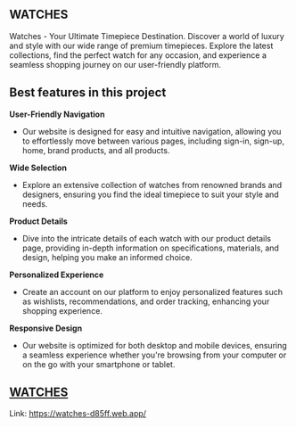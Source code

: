 
## WATCHES
Watches - Your Ultimate Timepiece Destination. Discover a world of luxury and style with our wide range of premium timepieces. Explore the latest collections, find the perfect watch for any occasion, and experience a seamless shopping journey on our user-friendly platform.


## Best features in this project



 **User-Friendly Navigation**
   - Our website is designed for easy and intuitive navigation, allowing you to effortlessly move between various pages, including sign-in, sign-up, home, brand products, and all products.

**Wide Selection**
   - Explore an extensive collection of watches from renowned brands and designers, ensuring you find the ideal timepiece to suit your style and needs.

**Product Details**
   - Dive into the intricate details of each watch with our product details page, providing in-depth information on specifications, materials, and design, helping you make an informed choice.

**Personalized Experience**
   - Create an account on our platform to enjoy personalized features such as wishlists, recommendations, and order tracking, enhancing your shopping experience.

**Responsive Design**
   - Our website is optimized for both desktop and mobile devices, ensuring a seamless experience whether you're browsing from your computer or on the go with your smartphone or tablet.


## [WATCHES](https://watches-d85ff.web.app/)

Link: https://watches-d85ff.web.app/

